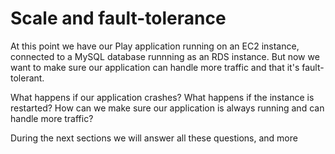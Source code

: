 # Scale and fault-tolerance

At this point we have our Play application running on an EC2 instance, connected to a MySQL database runnning as an RDS instance. But now we want to make sure our application can handle more traffic and that it's fault-tolerant.

What happens if our application crashes? What happens if the instance is restarted? How can we make sure our application is always running and can handle more traffic? 

During the next sections we will answer all these questions, and more